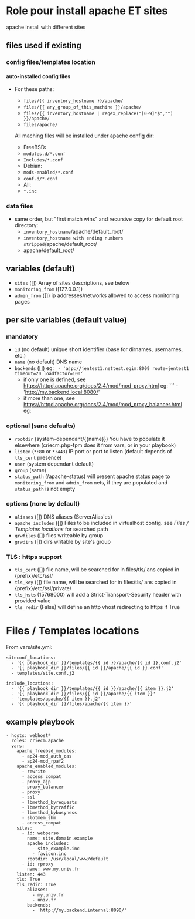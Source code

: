 # Role pour install apache ET sites

apache install with different sites

## files used if existing

### config files/templates location

#### auto-installed config files

  * For these paths:
    - `files/{{ inventory_hostname }}/apache/`
    - `files/{{ any_group_of_this_machine }}/apache/`
    - `files/{{ inventory_hostname | regex_replace("[0-9]*$","") }}/apache/`
    - `files/apache/`

    All maching files will be installed under apache config dir:
    * FreeBSD:
    - `modules.d/*.conf`
    - `Includes/*.conf`
    * Debian:
    - `mods-enabled/*.conf`
    - `conf.d/*.conf`
    * All:
    - `*.inc`

### data files
* same order, but "first match wins" and recursive copy for default root directory:
  - `inventory_hostname`/apache/default_root/
  - `inventory_hostname with ending numbers stripped`/apache/default_root/
  - apache/default_root/

## variables (default)

* `sites` ([])
  Array of sites descriptions, see below
* `monitoring_from` ([127.0.0.1])
* `admin_from` ([])
  ip addresses/networks allowed to access monitoring pages

## per site variables (default value)

### mandatory
* `id` (no default)
  unique short identifier (base for dirnames, usernames, etc.)
* `name` (no default)
  DNS name
* `backends` ([])
  eg: ``` - 'ajp://jentest1.nettest.egim:8009 route=jentest1 timeout=20 loadfactor=100'```
  - if only one is defined, see https://httpd.apache.org/docs/2.4/mod/mod_proxy.html 
    eg: ``` - 'http://my.backend.local:8080/'
  - if more than one, see https://httpd.apache.org/docs/2.4/mod/mod_proxy_balancer.html
    eg: 

### optional (sane defaults)
* `rootdir` (system-dependant/{{name}})
  You have to populate it elsewhere (criecm.php-fpm does it from vars, or in your playbook)
* `listen` (`*:80` or `*:443`)
  IP:port or port to listen (default depends of `tls_cert` presence)
* `user` (system dependant default)
* `group` (same)
* `status_path` (/apache-status)
  will present apache status page to `monitoring_from` and `admin_from` nets, if they are populated
  and `status_path` is not empty

### options (none by default)
* `aliases` ([])
  DNS aliases (ServerAlias'es)
* `apache_includes` ([])
  Files to be included in virtualhost config.
  see *Files / Templates locations* for searched path
* `grwfiles` ([])
  files writeable by group
* `grwdirs` ([])
  dirs writable by site's group

### TLS : https support
* `tls_cert` ([])
  file name, will be searched for in files/tls/ ans copied in {prefix}/etc/ssl/
* `tls_key` ([])
  file name, will be searched for in files/tls/ ans copied in {prefix}/etc/ssl/private/
* `tls_hsts` (15768000)
  will add a Strict-Transport-Security header with provided value
* `tls_redir` (False)
  will define an http vhost redirecting to https if True

# Files / Templates locations
From vars/site.yml:
```
siteconf_locations:
  - '{{ playbook_dir }}/templates/{{ id }}/apache/{{ id }}.conf.j2'
  - '{{ playbook_dir }}/files/{{ id }}/apache/{{ id }}.conf'
  - templates/site.conf.j2

include_locations:
  - '{{ playbook_dir }}/templates/{{ id }}/apache/{{ item }}.j2'
  - '{{ playbook_dir }}/files/{{ id }}/apache/{{ item }}'
  - 'templates/apache/{{ item }}.j2'
  - '{{ playbook_dir }}/files/apache/{{ item }}'
```

## example playbook
```
- hosts: webhost*
  roles: criecm.apache
  vars:
    apache_freebsd_modules:
      - ap24-mod_auth_cas
      - ap24-mod_rpaf2
    apache_enabled_modules:
      - rewrite
      - access_compat
      - proxy_ajp
      - proxy_balancer
      - proxy
      - ssl
      - lbmethod_byrequests
      - lbmethod_bytraffic
      - lbmethod_bybusyness
      - slotmem_shm
      - access_compat
    sites:
      - id: webperso
        name: site.domain.example
        apache_includes:
          - site_example.inc
          - favicon.inc
        rootdir: /usr/local/www/default
      - id: rproxy
        name: www.my.univ.fr
	listen: 443
	tls: True
	tls_redir: True
        aliases:
          - my.univ.fr
          - univ.fr
        backends:
          - 'http://my.backend.internal:8090/'
```
